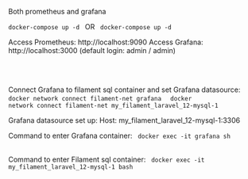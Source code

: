 
Both prometheus and grafana  </br>

<code>docker-compose up -d </code>  OR <code> docker-compose up -d </code>

Access Prometheus: http://localhost:9090
Access Grafana: http://localhost:3000 (default login: admin / admin)

</br></br>

Connect Grafana to filament sql container and set Grafana datasource:
<code> docker network connect filament-net grafana  </code>
<code> docker network connect filament-net my_filament_laravel_12-mysql-1 </code>


Grafana datasource set up:  Host:	my_filament_laravel_12-mysql-1:3306


Command to enter Grafana container:   <code> docker exec -it grafana sh </code>  </br>

Command to enter Filament sql container: <code> docker exec -it my_filament_laravel_12-mysql-1 bash </code>

